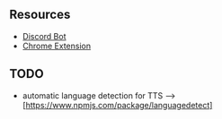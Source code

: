 ## Resources

- [Discord Bot](https://www.youtube.com/watch?v=BmKXBVdEV0g)
- [Chrome Extension](https://www.youtube.com/watch?v=1VOFxZ5nBMA)

## TODO
- automatic language detection for TTS --> [https://www.npmjs.com/package/languagedetect]
